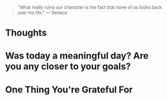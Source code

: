 
> \"What really ruins our character is the fact that none of us looks back over his life.\" — Seneca

# Thoughts

# Was today a meaningful day? Are you any closer to your goals?

# One Thing You're Grateful For

